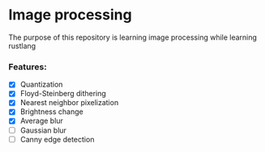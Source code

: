 # Image processing

The purpose of this repository is learning image processing while learning rustlang

### Features:
- [X] Quantization
- [X] Floyd-Steinberg dithering
- [X] Nearest neighbor pixelization
- [X] Brightness change
- [X] Average blur
- [ ] Gaussian blur
- [ ] Canny edge detection
